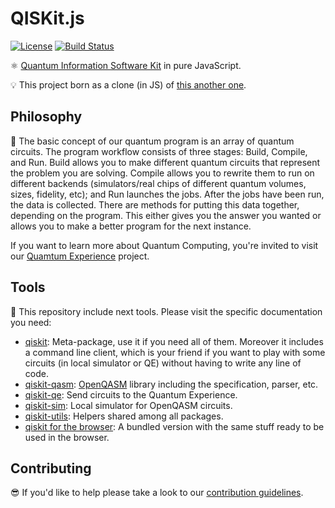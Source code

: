 # QISKit.js

[![License](https://img.shields.io/badge/License-Apache%202.0-blue.svg)](https://opensource.org/licenses/Apache-2.0)
[![Build Status](https://travis.ibm.com/IBMResearch/qiskit.js.svg?token=GMH4xFrA9iezVJKqw2zH&branch=master)](https://travis.ibm.com/IBMResearch/qiskit.js)

:atom_symbol: [Quantum Information Software Kit](https://developer.ibm.com/open/openprojects/qiskit) in pure JavaScript.

:bulb: This project born as a clone (in JS) of [this another one](https://github.com/IBM/qisim.js-sdk-py).

## Philosophy

:orange_book: The basic concept of our quantum program is an array of quantum circuits. The program workflow consists of three stages: Build, Compile, and Run. Build allows you to make different quantum circuits that represent the problem you are solving. Compile allows you to rewrite them to run on different backends (simulators/real chips of different quantum volumes, sizes, fidelity, etc); and Run launches the jobs. After the jobs have been run, the data is collected. There are methods for putting this data together, depending on the program. This either gives you the answer you wanted or allows you to make a better program for the next instance.

If you want to learn more about Quantum Computing, you're invited to visit our [Quamtum Experience](https://quantumexperience.ng.bluemix.net) project.

## Tools

:handbag: This repository include next tools. Please visit the specific documentation you need:

- [qiskit](./packages/qiskit): Meta-package, use it if you need all of them. Moreover it includes a command line client, which is your friend if you want to play with some circuits (in local simulator or QE) without having to write any line of code.
- [qiskit-qasm](./packages/qiskit-qasm): [OpenQASM](https://github.com/IBM/qiskit-openqasm) library including the specification, parser, etc.
- [qiskit-qe](./packages/qiskit-qe): Send circuits to the Quantum Experience.
- [qiskit-sim](./packages/qiskit-sim): Local simulator for OpenQASM circuits.
- [qiskit-utils](./packages/qiskit-utils): Helpers shared among all packages.
- [qiskit for the browser](./dist): A bundled version with the same stuff ready to be used in the browser.

## Contributing

:sunglasses: If you'd like to help please take a look to our [contribution guidelines](https://github.com/IBMResearch/contributing).
